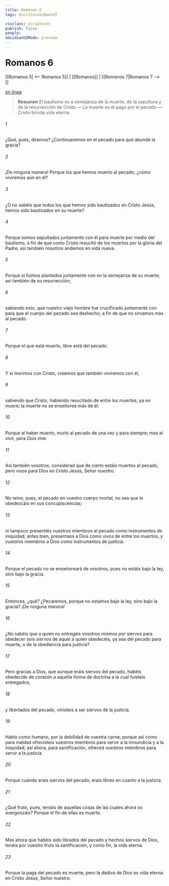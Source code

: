 ```yaml
---
title: Romanos 6
tags: Escrituras\NuevoT

cssclass: scriptures
publish: false
people:
obsidianUIMode: preview
---
```


# Romanos 6
[[Romanos 5| <-- Romanos 5]] | [[Romanos]] | [[Romanos 7|Romanos 7 --> ]]

[en línea](https://churchofjesuschrist.org/study/scriptures/nt/rom/6?lang=spa)

> __Resumen__
El bautismo es a semejanza de la muerte, de la sepultura y de la resurrección de Cristo — La muerte es el pago por el pecado — Cristo brinda vida eterna.

###### 1 
¿Qué, pues, diremos? ¿Continuaremos en el pecado para que abunde la gracia?

###### 2 
¡De ninguna manera! Porque los que hemos muerto al pecado, ¿cómo viviremos aún en él?

###### 3 
¿O no sabéis que todos los que hemos sido bautizados en Cristo Jesús, hemos sido bautizados en su muerte?

###### 4 
Porque somos sepultados juntamente con él para muerte por medio del bautismo, a fin de que como Cristo resucitó de los muertos por la gloria del Padre, así también nosotros andemos en vida nueva.

###### 5 
Porque si fuimos plantados juntamente con  en la semejanza de su muerte, así también  de su resurrección;

###### 6 
sabiendo esto, que nuestro viejo hombre fue crucificado juntamente con  para que el cuerpo del pecado sea deshecho, a fin de que no sirvamos más al pecado.

###### 7 
Porque el que está muerto, libre está del pecado.

###### 8 
Y si morimos con Cristo, creemos que también viviremos con él,

###### 9 
sabiendo que Cristo, habiendo resucitado de entre los muertos, ya no muere; la muerte no se enseñorea más de él.

###### 10 
Porque al haber muerto, murió al pecado de una vez y para siempre; mas al vivir, para Dios vive.

###### 11 
Así también vosotros, considerad que de cierto estáis muertos al pecado, pero vivos para Dios en Cristo Jesús, Señor nuestro.

###### 12 
No reine, pues, el pecado en vuestro cuerpo mortal, no sea que le obedezcáis en sus concupiscencias;

###### 13 
ni tampoco presentéis vuestros miembros al pecado como instrumentos de iniquidad; antes bien, presentaos a Dios como vivos de entre los muertos, y vuestros miembros a Dios como instrumentos de justicia.

###### 14 
Porque el pecado no se enseñoreará de vosotros, pues no estáis bajo la ley, sino bajo la gracia.

###### 15 
Entonces, ¿qué? ¿Pecaremos, porque no estamos bajo la ley, sino bajo la gracia? ¡De ninguna manera!

###### 16 
¿No sabéis que a quien os entregáis vosotros mismos por siervos para obedecer sois siervos de aquel a quien obedecéis, ya sea del pecado para muerte, o de la obediencia para justicia?

###### 17 
Pero gracias a Dios, que aunque erais siervos del pecado, habéis obedecido de corazón a aquella forma de doctrina a la cual fuisteis entregados;

###### 18 
y libertados del pecado, vinisteis a ser siervos de la justicia.

###### 19 
Hablo como humano, por la debilidad de vuestra carne; porque así como para maldad ofrecisteis vuestros miembros para servir a la inmundicia y a la iniquidad, así ahora, para santificación, ofreced vuestros miembros para servir a la justicia.

###### 20 
Porque cuando erais siervos del pecado, erais libres en cuanto a la justicia.

###### 21 
¿Qué fruto, pues, teníais de aquellas cosas de las cuales ahora os avergonzáis? Porque el fin de ellas es muerte.

###### 22 
Mas ahora que habéis sido librados del pecado y hechos siervos de Dios, tenéis por vuestro fruto la santificación, y como fin, la vida eterna.

###### 23 
Porque la paga del pecado es muerte, pero la dádiva de Dios es vida eterna en Cristo Jesús, Señor nuestro.

